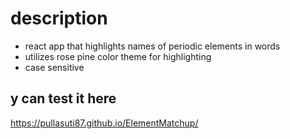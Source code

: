 # description
- react app that highlights names of periodic elements in words
- utilizes rose pine color theme for highlighting
- case sensitive

## y can test it here
https://pullasuti87.github.io/ElementMatchup/

